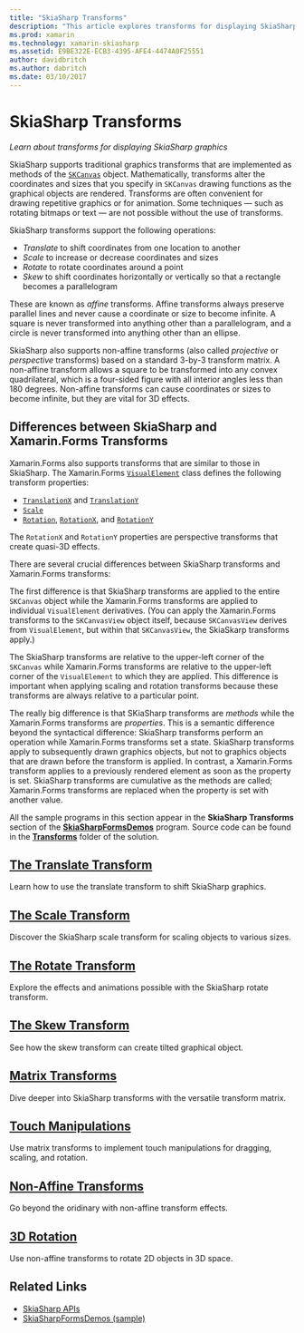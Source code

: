 ```yaml
---
title: "SkiaSharp Transforms"
description: "This article explores transforms for displaying SkiaSharp graphics in Xamarin.Forms applications, and demonstrates this with sample code."
ms.prod: xamarin
ms.technology: xamarin-skiasharp
ms.assetid: E9BE322E-ECB3-4395-AFE4-4474A0F25551
author: davidbritch
ms.author: dabritch
ms.date: 03/10/2017
---
```


# SkiaSharp Transforms

_Learn about transforms for displaying SkiaSharp graphics_

SkiaSharp supports traditional graphics transforms that are implemented as methods of the [`SKCanvas`](xref:SkiaSharp.SKCanvas) object. Mathematically, transforms alter the coordinates and sizes that you specify in `SKCanvas` drawing functions as the graphical objects are rendered. Transforms are often convenient for drawing repetitive graphics or for animation. Some techniques &mdash; such as rotating bitmaps or text &mdash; are not possible without the use of transforms.

SkiaSharp transforms support the following operations:

- *Translate* to shift coordinates from one location to another
- *Scale* to increase or decrease coordinates and sizes
- *Rotate* to rotate coordinates around a point
- *Skew* to shift coordinates horizontally or vertically so that a rectangle becomes a parallelogram

These are known as *affine* transforms. Affine transforms always preserve parallel lines and never cause a coordinate or size to become infinite. A square is never transformed into anything other than a parallelogram, and a circle is never transformed into anything other than an ellipse.

SkiaSharp also supports non-affine transforms (also called *projective* or *perspective* transforms) based on a standard 3-by-3 transform matrix. A non-affine transform allows a square to be transformed into any convex quadrilateral, which is a four-sided figure with all interior angles less than 180 degrees. Non-affine transforms can cause coordinates or sizes to become infinite, but they are vital for 3D effects.

## Differences between SkiaSharp and Xamarin.Forms Transforms

Xamarin.Forms also supports transforms that are similar to those in SkiaSharp. The Xamarin.Forms [`VisualElement`](xref:Xamarin.Forms.VisualElement) class defines the following transform properties:

- [`TranslationX`](xref:Xamarin.Forms.VisualElement.TranslationX) and [`TranslationY`](xref:Xamarin.Forms.VisualElement.TranslationY)
- [`Scale`](xref:Xamarin.Forms.VisualElement.Scale)
- [`Rotation`](xref:Xamarin.Forms.VisualElement.Rotation), [`RotationX`](xref:Xamarin.Forms.VisualElement.RotationX), and [`RotationY`](xref:Xamarin.Forms.VisualElement.RotationY)

The `RotationX` and `RotationY` properties are perspective transforms that create quasi-3D effects.

There are several crucial differences between SkiaSharp transforms and Xamarin.Forms transforms:

The first difference is that SkiaSharp transforms are applied to the entire `SKCanvas` object while the Xamarin.Forms transforms are applied to individual `VisualElement` derivatives. (You can apply the Xamarin.Forms transforms to the `SKCanvasView` object itself, because `SKCanvasView` derives from `VisualElement`, but within that `SKCanvasView`, the SkiaSkarp transforms apply.)

The SkiaSharp transforms are relative to the upper-left corner of the `SKCanvas` while Xamarin.Forms transforms are relative to the upper-left corner of the `VisualElement` to which they are applied. This difference is important when applying scaling and rotation transforms because these transforms are always relative to a particular point.

The really big difference is that SKiaSharp transforms are *methods* while the Xamarin.Forms transforms are *properties*. This is a semantic difference beyond the syntactical difference: SkiaSharp transforms perform an operation while Xamarin.Forms transforms set a state. SkiaSharp transforms apply to subsequently drawn graphics objects, but not to graphics objects that are drawn before the transform is applied. In contrast, a Xamarin.Forms transform applies to a previously rendered element as soon as the property is set. SkiaSharp transforms are cumulative as the methods are called; Xamarin.Forms transforms are replaced when the property is set with another value.

All the sample programs in this section appear in the **SkiaSharp Transforms** section of the [**SkiaSharpFormsDemos**](https://developer.xamarin.com/samples/xamarin-forms/SkiaSharpForms/Demos/) program. Source code can be found in the [**Transforms**](https://github.com/xamarin/xamarin-forms-samples/tree/master/SkiaSharpForms/Demos/Demos/SkiaSharpFormsDemos/Transforms) folder of the solution.

## [The Translate Transform](translate.md)

Learn how to use the translate transform to shift SkiaSharp graphics.

## [The Scale Transform](scale.md)

Discover the SkiaSharp scale transform for scaling objects to various sizes.

## [The Rotate Transform](rotate.md)

Explore the effects and animations possible with the SkiaSharp rotate transform.

## [The Skew Transform](skew.md)

See how the skew transform can create tilted graphical object.

## [Matrix Transforms](matrix.md)

Dive deeper into SkiaSharp transforms with the versatile transform matrix.

## [Touch Manipulations](touch.md)

Use matrix transforms to implement touch manipulations for dragging, scaling, and rotation.

## [Non-Affine Transforms](non-affine.md)

Go beyond the oridinary with non-affine transform effects.

## [3D Rotation](3d-rotation.md)

Use non-affine transforms to rotate 2D objects in 3D space.


## Related Links

- [SkiaSharp APIs](https://docs.microsoft.com/dotnet/api/skiasharp)
- [SkiaSharpFormsDemos (sample)](https://developer.xamarin.com/samples/xamarin-forms/SkiaSharpForms/Demos/)
